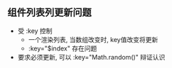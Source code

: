 ## 组件列表列更新问题 ##
+ 受 :key 控制
  + 一个渲染列表, 当数组改变时, key值改变将更新
  + :key="$index" 存在问题
+ 要求必须更新, 可以 :key="Math.random()" 辩证认识